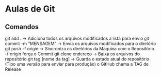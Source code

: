 # Aulas de Git

## Comandos

git add .                 -> Adiciona todos os arquivos modificados a lista para envio
git commit -m "MENSAGEM"  -> Envia os arquivos modificados para o diretório
git push -f origin        -> Sincroniza os diretórios da Maquina com o Repositório. -f origin força o Commit
git clone endereço        -> Baixa os arquivos do repositório
git tag [nome da tag]     -> Guarda o estado atual do repositório (Tipo uma versão para enviar para produção) o GitHub chama a TAG de Release
